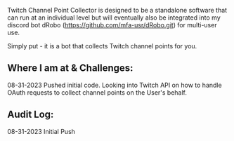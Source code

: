 Twitch Channel Point Collector is designed to be a standalone software that can run at an individual level but will eventually also be integrated into my discord bot dRobo (https://github.com/mfa-usr/dRobo.git) for multi-user use.

Simply put - it is a bot that collects Twitch channel points for you.


## Where I am at & Challenges:

08-31-2023 Pushed initial code. Looking into Twitch API on how to handle OAuth requests to collect channel points on the User's behalf.


## Audit Log:

08-31-2023  Initial Push
